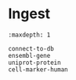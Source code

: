 # Ingest

```{toctree}
:maxdepth: 1

connect-to-db
ensembl-gene
uniprot-protein
cell-marker-human
```
